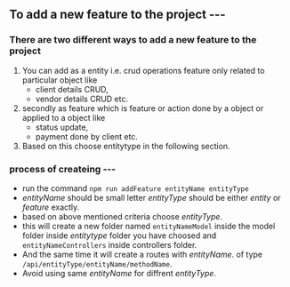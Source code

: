 ## To add a new feature to the project ---

### There are two different ways to add a new feature to the project 
1. You can add as a entity i.e. crud operations feature only related to particular object like 
    * client details CRUD, 
    * vendor details CRUD etc.
2. secondly as feature which is feature or action done by a object or applied to a object like 
   * status update,
   * payment done by client etc.
3. Based on this choose entitytype in the following section.



### process of createing ---

* run the command `npm run addFeature entityName entityType`
* *entityName* should be small letter *entityType* should be either *entity* or *feature* exactly.
* based on above mentioned criteria choose *entityType*.
* this will create a new folder named `entityNameModel` inside the model folder inside *entitytype* folder you have choosed and `entityNameControllers` inside controllers folder.
* And the same time it will create a routes with *entityName*. of type `/api/entityType/entityName/methodName`.
* Avoid using same *entityName* for diffrent *entityType*.